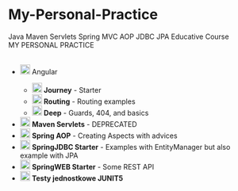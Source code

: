 # My-Personal-Practice
Java Maven Servlets Spring MVC AOP JDBC JPA Educative Course
</br>
MY PERSONAL PRACTICE</br>
</br>

<ul>
  <li><img src="https://image.flaticon.com/icons/png/512/3767/3767084.png" height="20px"/> Angular</li>
    <ul>
      <li><img src="https://image.flaticon.com/icons/png/512/3767/3767084.png" height="20px"/> <b>Journey</b> - <span>Starter</span></li>
      <li><img src="https://image.flaticon.com/icons/png/512/3767/3767084.png" height="20px"/> <b>Routing</b> - <span>Routing examples</span></li>
      <li><img src="https://image.flaticon.com/icons/png/512/3767/3767084.png" height="20px"/> <b>Deep</b> - <span>Guards, 404, and basics</span></li>
    </ul>
  <li><img src="https://image.flaticon.com/icons/png/512/3767/3767084.png" height="20px"/> <b>Maven Servlets</b> - <span>DEPRECATED</span></li>
  <li><img src="https://image.flaticon.com/icons/png/512/3767/3767084.png" height="20px"/> <b>Spring AOP</b> - <span>Creating Aspects with advices</span></li>
  <li><img src="https://image.flaticon.com/icons/png/512/3767/3767084.png" height="20px"/> <b>SpringJDBC Starter</b> - <span>Examples with EntityManager but also example with JPA</span></li>
  <li><img src="https://image.flaticon.com/icons/png/512/3767/3767084.png" height="20px"/> <b>SpringWEB Starter</b> - <span>Some REST API</span></li>
  <li><img src="https://image.flaticon.com/icons/png/512/3767/3767084.png" height="20px"/> <b>Testy jednostkowe JUNIT5</b></li>
</ul>



